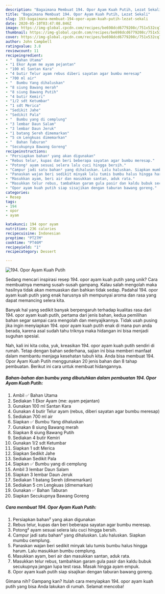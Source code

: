 ```yaml
---
description: "Bagaimana Membuat 194. Opor Ayam Kuah Putih, Lezat Sekali"
title: "Bagaimana Membuat 194. Opor Ayam Kuah Putih, Lezat Sekali"
slug: 193-bagaimana-membuat-194-opor-ayam-kuah-putih-lezat-sekali
date: 2020-05-10T03:47:08.846Z
image: https://img-global.cpcdn.com/recipes/be698dcd6779208c/751x532cq70/194-opor-ayam-kuah-putih-foto-resep-utama.jpg
thumbnail: https://img-global.cpcdn.com/recipes/be698dcd6779208c/751x532cq70/194-opor-ayam-kuah-putih-foto-resep-utama.jpg
cover: https://img-global.cpcdn.com/recipes/be698dcd6779208c/751x532cq70/194-opor-ayam-kuah-putih-foto-resep-utama.jpg
author: John Campbell
ratingvalue: 3.8
reviewcount: 11
recipeingredient:
- "  Bahan Utama"
- "1 Ekor Ayam me ayam pejantan"
- "100 ml Santan Kara"
- "4 butir Telur ayam rebus diberi sayatan agar bumbu meresap"
- "700 ml air"
- "  Bumbu Yang dihaluskan"
- "8 siung Bawang merah"
- "8 siung Bawang Putih"
- "4 butir Kemiri"
- "1/2 sdt Ketumbar"
- "1 sdt Merica"
- "Sedikit Jahe"
- "Sedikit Pala"
- "  Bumbu yang di cemplung"
- "3 lembar Daun Salam"
- "3 lembar Daun Jeruk"
- "1 batang Sereh dimemarkan"
- "5 cm Lengkuas dimemarkan"
- "  Bahan Taburan"
- "Secukupnya Bawang Goreng"
recipeinstructions:
- "Persiapkan bahan² yang akan digunakan"
- "Rebus telur, kupas dan beri beberapa sayatan agar bumbu meresap."
- "Potong² ayam sesuai selera lalu cuci hingga bersih."
- "Campur jadi satu bahan² yang dihaluskan. Lalu haluskan. Siapkan mumbu cemplung."
- "Panaskan wajan beri sedikit minyak lalu tumis bumbu halus hingga harum. Lalu masukkan bumbu cemplung."
- "Masukkan ayam, beri air dan masukkan santan, aduk rata."
- "Masukkan telur rebus, tambahkan garam gula pasir dan kaldu bubuk secukupnya jangan lupa test rasa. Masak hingga ayam empuk."
- "Opor ayam kuah putih siap sisajikan dengan taburan bawang goreng."
categories:
- Resep
tags:
- 194
- opor
- ayam

katakunci: 194 opor ayam 
nutrition: 236 calories
recipecuisine: Indonesian
preptime: "PT27M"
cooktime: "PT46M"
recipeyield: "1"
recipecategory: Dessert

---
```



![194. Opor Ayam Kuah Putih](https://img-global.cpcdn.com/recipes/be698dcd6779208c/751x532cq70/194-opor-ayam-kuah-putih-foto-resep-utama.jpg)

Sedang mencari inspirasi resep 194. opor ayam kuah putih yang unik? Cara membuatnya memang susah-susah gampang. Kalau salah mengolah maka hasilnya tidak akan memuaskan dan bahkan tidak sedap. Padahal 194. opor ayam kuah putih yang enak harusnya sih mempunyai aroma dan rasa yang dapat memancing selera kita.



Banyak hal yang sedikit banyak berpengaruh terhadap kualitas rasa dari 194. opor ayam kuah putih, pertama dari jenis bahan, kedua pemilihan bahan segar sampai cara mengolah dan menyajikannya. Tidak usah pusing jika ingin menyiapkan 194. opor ayam kuah putih enak di mana pun anda berada, karena asal sudah tahu triknya maka hidangan ini bisa menjadi suguhan spesial.


Nah, kali ini kita coba, yuk, kreasikan 194. opor ayam kuah putih sendiri di rumah. Tetap dengan bahan sederhana, sajian ini bisa memberi manfaat dalam membantu menjaga kesehatan tubuh kita. Anda bisa membuat 194. Opor Ayam Kuah Putih menggunakan 20 jenis bahan dan 8 tahap pembuatan. Berikut ini cara untuk membuat hidangannya.

<!--inarticleads1-->

##### Bahan-bahan dan bumbu yang dibutuhkan dalam pembuatan 194. Opor Ayam Kuah Putih:

1. Ambil  ✅ Bahan Utama
1. Sediakan 1 Ekor Ayam (me: ayam pejantan)
1. Gunakan 100 ml Santan Kara
1. Gunakan 4 butir Telur ayam (rebus, diberi sayatan agar bumbu meresap)
1. Sediakan 700 ml air
1. Siapkan  ✅ Bumbu Yang dihaluskan
1. Gunakan 8 siung Bawang merah
1. Siapkan 8 siung Bawang Putih
1. Sediakan 4 butir Kemiri
1. Gunakan 1/2 sdt Ketumbar
1. Siapkan 1 sdt Merica
1. Siapkan Sedikit Jahe
1. Sediakan Sedikit Pala
1. Siapkan  ✅ Bumbu yang di cemplung
1. Ambil 3 lembar Daun Salam
1. Siapkan 3 lembar Daun Jeruk
1. Sediakan 1 batang Sereh (dimemarkan)
1. Sediakan 5 cm Lengkuas (dimemarkan)
1. Gunakan  ✅ Bahan Taburan
1. Siapkan Secukupnya Bawang Goreng




<!--inarticleads2-->

##### Cara membuat 194. Opor Ayam Kuah Putih:

1. Persiapkan bahan² yang akan digunakan
1. Rebus telur, kupas dan beri beberapa sayatan agar bumbu meresap.
1. Potong² ayam sesuai selera lalu cuci hingga bersih.
1. Campur jadi satu bahan² yang dihaluskan. Lalu haluskan. Siapkan mumbu cemplung.
1. Panaskan wajan beri sedikit minyak lalu tumis bumbu halus hingga harum. Lalu masukkan bumbu cemplung.
1. Masukkan ayam, beri air dan masukkan santan, aduk rata.
1. Masukkan telur rebus, tambahkan garam gula pasir dan kaldu bubuk secukupnya jangan lupa test rasa. Masak hingga ayam empuk.
1. Opor ayam kuah putih siap sisajikan dengan taburan bawang goreng.




Gimana nih? Gampang kan? Itulah cara menyiapkan 194. opor ayam kuah putih yang bisa Anda lakukan di rumah. Selamat mencoba!
